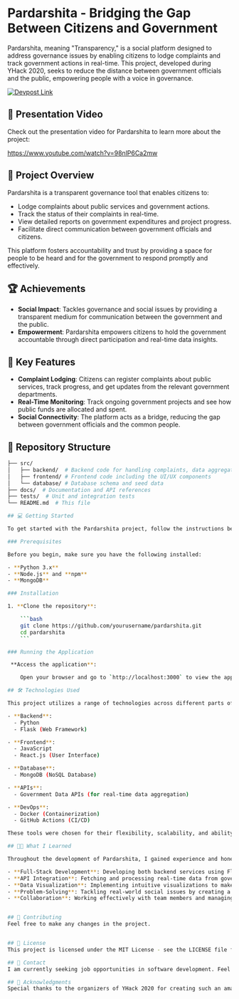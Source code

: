 # Pardarshita - Bridging the Gap Between Citizens and Government

Pardarshita, meaning "Transparency," is a social platform designed to address governance issues by enabling citizens to lodge complaints and track government actions in real-time. This project, developed during YHack 2020, seeks to reduce the distance between government officials and the public, empowering people with a voice in governance.

[![Devpost Link](https://img.shields.io/badge/Devpost-View%20Project-blue)](https://devpost.com/software/pardarshita-rwg3zq#updates)

## 🎥 Presentation Video

Check out the presentation video for Pardarshita to learn more about the project:

https://www.youtube.com/watch?v=98nlP6Ca2mw

## 📄 Project Overview

Pardarshita is a transparent governance tool that enables citizens to:
- Lodge complaints about public services and government actions.
- Track the status of their complaints in real-time.
- View detailed reports on government expenditures and project progress.
- Facilitate direct communication between government officials and citizens.

This platform fosters accountability and trust by providing a space for people to be heard and for the government to respond promptly and effectively.

## 🏆 Achievements

- **Social Impact**: Tackles governance and social issues by providing a transparent medium for communication between the government and the public.
- **Empowerment**: Pardarshita empowers citizens to hold the government accountable through direct participation and real-time data insights.

## 🚀 Key Features

- **Complaint Lodging**: Citizens can register complaints about public services, track progress, and get updates from the relevant government departments.
- **Real-Time Monitoring**: Track ongoing government projects and see how public funds are allocated and spent.
- **Social Connectivity**: The platform acts as a bridge, reducing the gap between government officials and the common people.

## 📂 Repository Structure

```bash
├── src/
│   ├── backend/  # Backend code for handling complaints, data aggregation, and processing
│   ├── frontend/ # Frontend code including the UI/UX components
│   └── database/ # Database schema and seed data
├── docs/  # Documentation and API references
├── tests/  # Unit and integration tests
└── README.md  # This file

## 💻 Getting Started

To get started with the Pardarshita project, follow the instructions below.

### Prerequisites

Before you begin, make sure you have the following installed:

- **Python 3.x**
- **Node.js** and **npm**
- **MongoDB** 

### Installation

1. **Clone the repository**:

    ```bash
    git clone https://github.com/yourusername/pardarshita.git
    cd pardarshita
    ```

### Running the Application

 **Access the application**:

    Open your browser and go to `http://localhost:3000` to view the application.

## 🛠️ Technologies Used

This project utilizes a range of technologies across different parts of the stack:

- **Backend**: 
  - Python 
  - Flask (Web Framework)

- **Frontend**: 
  - JavaScript 
  - React.js (User Interface)

- **Database**: 
  - MongoDB (NoSQL Database)

- **APIs**: 
  - Government Data APIs (for real-time data aggregation)

- **DevOps**: 
  - Docker (Containerization)
  - GitHub Actions (CI/CD)

These tools were chosen for their flexibility, scalability, and ability to handle real-time data for both frontend and backend development.

## 🧑‍💻 What I Learned

Throughout the development of Pardarshita, I gained experience and honed my skills in the following areas:

- **Full-Stack Development**: Developing both backend services using Flask and frontend components with React.js.
- **API Integration**: Fetching and processing real-time data from government APIs and integrating it into the platform.
- **Data Visualization**: Implementing intuitive visualizations to make complex data understandable for users.
- **Problem-Solving**: Tackling real-world social issues by creating a scalable solution that bridges the gap between citizens and government.
- **Collaboration**: Working effectively with team members and managing project development under tight deadlines during YHack 2020.


## 🤝 Contributing
Feel free to make any changes in the project.


## 📝 License
This project is licensed under the MIT License - see the LICENSE file for details.

## 📧 Contact
I am currently seeking job opportunities in software development. Feel free to reach out or connect with me: dixitshriniket976@gmail.com

## 🌟 Acknowledgments
Special thanks to the organizers of YHack 2020 for creating such an amazing platform and to all the mentors who provided invaluable guidance. A big thank you to my team members for their dedication and hard work during the project.

